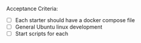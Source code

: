 

Acceptance Criteria:
- [ ] Each starter should have a docker compose file
- [ ] General Ubuntu linux development
- [ ] Start scripts for each